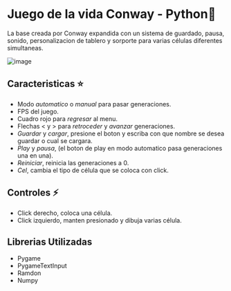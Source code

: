 # Juego de la vida Conway - **Python**🐍
La base creada por Conway expandida con un sistema de guardado, pausa, sonido, personalizacion de tablero 
y sorporte para varias células diferentes simultaneas.

![image](https://github.com/DanielCarrenoMar/CubiTz/assets/144462396/54f22e25-d8de-49c1-b66a-17ba48cf84c7)

## Caracteristicas ⭐
- Modo *automatico* o *manual* para pasar generaciones.
- FPS del juego.
- Cuadro rojo para *regresar* al menu.
- Flechas < y > para *retroceder* y *avanzar* generaciones.
- *Guardar* y *cargar*, presione el boton y escriba con que nombre se desea guardar o cual se cargara.
- *Play* y *pausa*, (el boton de play en modo automatico pasa generaciones una en una).
- *Reiniciar*, reinicia las generaciones a 0.
- *Cel*, cambia el tipo de célula que se coloca con click.
## Controles ⚡
- Click derecho, coloca una célula.
- Click izquierdo, manten presionado y dibuja varias célula.
## Librerias Utilizadas
- Pygame
- PygameTextInput
- Ramdon
- Numpy
